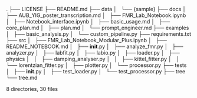 .
├── LICENSE
├── README.md
├── data
│   └── {sample}
├── docs
│   ├── AUB_YIG_poster_transcription.md
│   ├── FMR_Lab_Notebook.ipynb
│   ├── Notebook_interface.ipynb
│   ├── basic_usage.md
│   ├── core_plan.md
│   ├── plan.md
│   └── prompt_engineer.md
├── examples
│   ├── basic_analysis.py
│   └── custom_pipeline.py
├── requirements.txt
├── src
│   ├── FMR_Lab_Notebook_Modular_Plus.ipynb
│   ├── README_NOTEBOOK.md
│   ├── __init__.py
│   ├── analyze_fmr.py
│   ├── analyzer.py
│   ├── labfit.py
│   ├── labio.py
│   ├── loader.py
│   ├── physics
│   │   ├── damping_analyser.py
│   │   ├── kittel_fitter.py
│   │   └── lorentzian_fitter.py
│   ├── plotter.py
│   └── processor.py
├── tests
│   ├── __init__.py
│   ├── test_loader.py
│   └── test_processor.py
├── tree
└── tree.md

8 directories, 30 files
